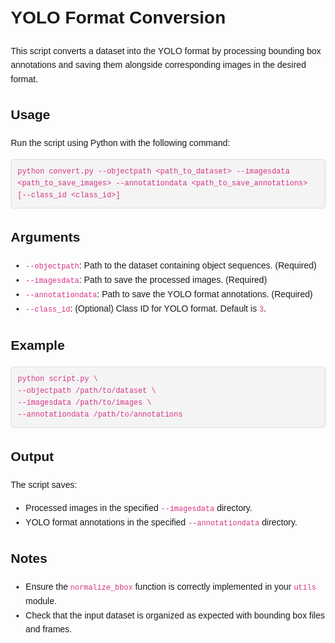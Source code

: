 <!DOCTYPE html>
<html lang="en">
<head>
    <meta charset="UTF-8">
    <meta name="viewport" content="width=device-width, initial-scale=1.0">
    <title>YOLO Format Conversion</title>
    <style>
        body {
            font-family: Arial, sans-serif;
            line-height: 1.6;
            margin: 20px;
        }
        pre {
            background-color: #f4f4f4;
            padding: 10px;
            border: 1px solid #ddd;
            border-radius: 5px;
            overflow-x: auto;
        }
        code {
            font-family: "Courier New", Courier, monospace;
            color: #d63384;
        }
    </style>
</head>
<body>
<h1>YOLO Format Conversion</h1>
<p>This script converts a dataset into the YOLO format by processing bounding box annotations and saving them alongside corresponding images in the desired format.</p>

<h2>Usage</h2>
<p>Run the script using Python with the following command:</p>
<pre><code>python convert.py --objectpath &lt;path_to_dataset&gt; --imagesdata &lt;path_to_save_images&gt; --annotationdata &lt;path_to_save_annotations&gt; [--class_id &lt;class_id&gt;]</code></pre>

<h2>Arguments</h2>
<ul>
    <li><code>--objectpath</code>: Path to the dataset containing object sequences. (Required)</li>
    <li><code>--imagesdata</code>: Path to save the processed images. (Required)</li>
    <li><code>--annotationdata</code>: Path to save the YOLO format annotations. (Required)</li>
    <li><code>--class_id</code>: (Optional) Class ID for YOLO format. Default is <code>3</code>.</li>
</ul>

<h2>Example</h2>
<pre><code>python script.py \
--objectpath /path/to/dataset \
--imagesdata /path/to/images \
--annotationdata /path/to/annotations</code></pre>

<h2>Output</h2>
<p>The script saves:</p>
<ul>
    <li>Processed images in the specified <code>--imagesdata</code> directory.</li>
    <li>YOLO format annotations in the specified <code>--annotationdata</code> directory.</li>
</ul>

<h2>Notes</h2>
<ul>
    <li>Ensure the <code>normalize_bbox</code> function is correctly implemented in your <code>utils</code> module.</li>
    <li>Check that the input dataset is organized as expected with bounding box files and frames.</li>
</ul>
</body>
</html>